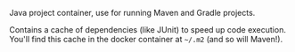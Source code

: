 Java project container, use for running Maven and Gradle projects.

Contains a cache of dependencies (like JUnit) to speed up code execution. You'll find this cache in the docker container at `~/.m2` (and so will Maven!). 